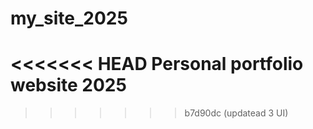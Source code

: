 # my_site_2025
<<<<<<< HEAD
Personal portfolio website 2025
=======
>>>>>>> b7d90dc (updatead 3 UI)
